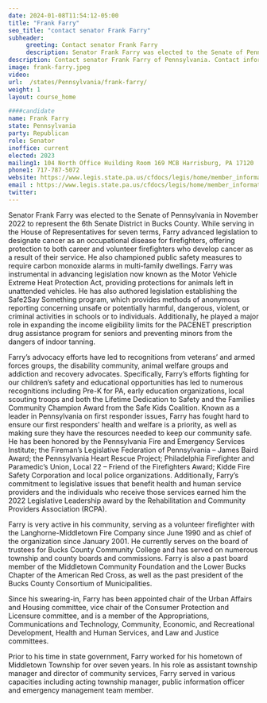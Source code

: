 ```yaml
---
date: 2024-01-08T11:54:12-05:00
title: "Frank Farry"
seo_title: "contact senator Frank Farry"
subheader:
     greeting: Contact senator Frank Farry
     description: Senator Frank Farry was elected to the Senate of Pennsylvania in November 2022 to represent the 6th Senate District in Bucks County.
description: Contact senator Frank Farry of Pennsylvania. Contact information for Frank Farry includes email address, phone number, and mailing address.
image: frank-farry.jpeg
video:
url:  /states/Pennsylvania/frank-farry/
weight: 1
layout: course_home

####candidate
name: Frank Farry
state: Pennsylvania
party: Republican
role: Senator
inoffice: current
elected: 2023
mailing1: 104 North Office Huilding Room 169 MCB Harrisburg, PA 17120
phone1: 717-787-5072
website: https://www.legis.state.pa.us/cfdocs/legis/home/member_information/Senate_bio.cfm?id=1169/
email : https://www.legis.state.pa.us/cfdocs/legis/home/member_information/Senate_bio.cfm?id=1169/
twitter:
---
```


Senator Frank Farry was elected to the Senate of Pennsylvania in November 2022 to represent the 6th Senate District in Bucks County.
While serving in the House of Representatives for seven terms, Farry advanced legislation to designate cancer as an occupational disease for firefighters, offering protection to both career and volunteer firefighters who develop cancer as a result of their service. He also championed public safety measures to require carbon monoxide alarms in multi-family dwellings. Farry was instrumental in advancing legislation now known as the Motor Vehicle Extreme Heat Protection Act, providing protections for animals left in unattended vehicles. He has also authored legislation establishing the Safe2Say Something program, which provides methods of anonymous reporting concerning unsafe or potentially harmful, dangerous, violent, or criminal activities in schools or to individuals. Additionally, he played a major role in expanding the income eligibility limits for the PACENET prescription drug assistance program for seniors and preventing minors from the dangers of indoor tanning.

Farry’s advocacy efforts have led to recognitions from veterans’ and armed forces groups, the disability community, animal welfare groups and addiction and recovery advocates. Specifically, Farry’s efforts fighting for our children’s safety and educational opportunities has led to numerous recognitions including Pre-K for PA, early education organizations, local scouting troops and both the Lifetime Dedication to Safety and the Families Community Champion Award from the Safe Kids Coalition. Known as a leader in Pennsylvania on first responder issues, Farry has fought hard to ensure our first responders’ health and welfare is a priority, as well as making sure they have the resources needed to keep our community safe. He has been honored by the Pennsylvania Fire and Emergency Services Institute; the Fireman’s Legislative Federation of Pennsylvania – James Baird Award; the Pennsylvania Heart Rescue Project; Philadelphia Firefighter and Paramedic’s Union, Local 22 – Friend of the Firefighters Award; Kidde Fire Safety Corporation and local police organizations. Additionally, Farry’s commitment to legislative issues that benefit health and human service providers and the individuals who receive those services earned him the 2022 Legislative Leadership award by the Rehabilitation and Community Providers Association (RCPA).

Farry is very active in his community, serving as a volunteer firefighter with the Langhorne-Middletown Fire Company since June 1990 and as chief of the organization since January 2001. He currently serves on the board of trustees for Bucks County Community College and has served on numerous township and county boards and commissions. Farry is also a past board member of the Middletown Community Foundation and the Lower Bucks Chapter of the American Red Cross, as well as the past president of the Bucks County Consortium of Municipalities.

Since his swearing-in, Farry has been appointed chair of the Urban Affairs and Housing committee, vice chair of the Consumer Protection and Licensure committee, and is a member of the Appropriations, Communications and Technology, Community, Economic, and Recreational Development, Health and Human Services, and Law and Justice committees.

Prior to his time in state government, Farry worked for his hometown of Middletown Township for over seven years. In his role as assistant township manager and director of community services, Farry served in various capacities including acting township manager, public information officer and emergency management team member.
